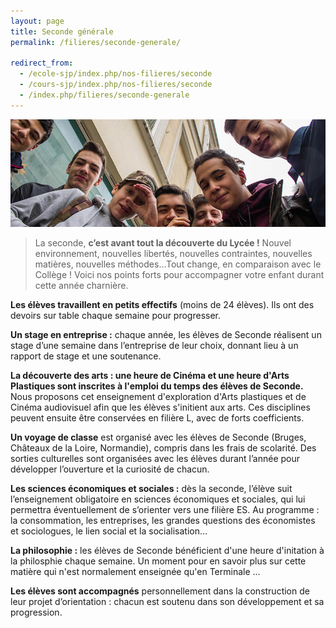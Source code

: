 ```yaml
---
layout: page
title: Seconde générale
permalink: /filieres/seconde-generale/

redirect_from:
  - /ecole-sjp/index.php/nos-filieres/seconde
  - /cours-sjp/index.php/nos-filieres/seconde
  - /index.php/filieres/seconde-generale
---
```


![Seconde Générale - École Saint John Perse](/images/groupe-secondes.jpg)

> La seconde, **c’est avant tout la découverte du Lycée !** Nouvel environnement, nouvelles libertés, nouvelles contraintes, nouvelles matières, nouvelles méthodes…Tout change, en comparaison avec le Collège ! Voici nos points forts pour accompagner votre enfant durant cette année charnière.

**Les élèves travaillent en petits effectifs** (moins de 24 élèves). Ils ont des devoirs sur table chaque semaine pour progresser. 

**Un stage en entreprise :** chaque année, les élèves de Seconde réalisent un stage d’une semaine dans l’entreprise de leur choix, donnant lieu à un rapport de stage et une soutenance.

**La découverte des arts : une heure de Cinéma et une heure d'Arts Plastiques sont inscrites à l'emploi du temps des élèves de Seconde.** Nous proposons cet enseignement d'exploration d'Arts plastiques et de Cinéma audiovisuel afin que les élèves s'initient aux arts. Ces disciplines peuvent ensuite être conservées en filière L, avec de forts coefficients.

**Un voyage de classe** est organisé avec les élèves de Seconde (Bruges, Châteaux de la Loire, Normandie), compris dans les frais de scolarité. Des sorties culturelles sont organisées avec les élèves durant l’année pour développer l’ouverture et la curiosité de chacun.

**Les sciences économiques et sociales :** dès la seconde, l’élève suit l’enseignement obligatoire en sciences économiques et sociales, qui lui permettra éventuellement de s’orienter vers une filière ES. Au programme : la consommation, les entreprises, les grandes questions des économistes et sociologues, le lien social et la socialisation…

**La philosophie :** les élèves de Seconde bénéficient d'une heure d'initation à la philosphie chaque semaine. Un moment pour en savoir plus sur cette matière qui n'est normalement enseignée qu'en Terminale ...

**Les élèves sont accompagnés** personnellement dans la construction de leur projet d’orientation : chacun est soutenu dans son développement et sa progression.
